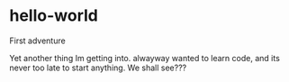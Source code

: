 # hello-world
First adventure 

Yet another thing Im getting into. alwayway wanted to learn code, and its never too late to start anything.
We shall see???
